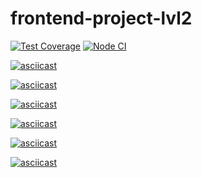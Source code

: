 # frontend-project-lvl2
[![Test Coverage](https://api.codeclimate.com/v1/badges/e1f0a06ccc562f77c440/test_coverage)](https://codeclimate.com/github/Mirgord/frontend-project-lvl2/test_coverage)
[![Node CI](https://github.com/Mirgord/frontend-project-lvl2/workflows/Node%20CI/badge.svg)](https://github.com/Mirgord/frontend-project-lvl2/actions)


[![asciicast](https://asciinema.org/a/361509.svg)](https://asciinema.org/a/361509)

[![asciicast](https://asciinema.org/a/362624.svg)](https://asciinema.org/a/362624)

[![asciicast](https://asciinema.org/a/362626.svg)](https://asciinema.org/a/362626)

[![asciicast](https://asciinema.org/a/367707.svg)](https://asciinema.org/a/367707)

[![asciicast](https://asciinema.org/a/368425.svg)](https://asciinema.org/a/368425)

[![asciicast](https://asciinema.org/a/369128.svg)](https://asciinema.org/a/369128)
